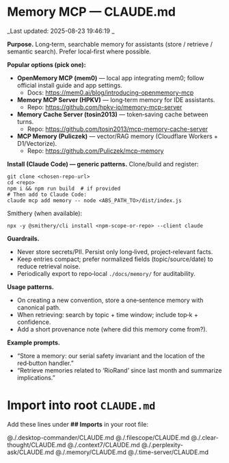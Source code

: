 # Memory MCP — CLAUDE.md
_Last updated: 2025-08-23 19:46:19 _

**Purpose.** Long‑term, searchable memory for assistants (store / retrieve / semantic search). Prefer local‑first where possible.

**Popular options (pick one):**
- **OpenMemory MCP (mem0)** — local app integrating mem0; follow official install guide and app settings.
  - Docs: https://mem0.ai/blog/introducing-openmemory-mcp
- **Memory MCP Server (HPKV)** — long‑term memory for IDE assistants.
  - Repo: https://github.com/hpkv-io/memory-mcp-server
- **Memory Cache Server (tosin2013)** — token‑saving cache between turns.
  - Repo: https://github.com/tosin2013/mcp-memory-cache-server
- **MCP Memory (Puliczek)** — vector/RAG memory (Cloudflare Workers + D1/Vectorize).
  - Repo: https://github.com/Puliczek/mcp-memory

**Install (Claude Code) — generic patterns.**
Clone/build and register:
```
git clone <chosen-repo-url>
cd <repo>
npm i && npm run build  # if provided
# Then add to Claude Code:
claude mcp add memory -- node <ABS_PATH_TO>/dist/index.js
```
Smithery (when available):
```
npx -y @smithery/cli install <npm-scope-or-repo> --client claude
```

**Guardrails.**
- Never store secrets/PII. Persist only long‑lived, project‑relevant facts.
- Keep entries compact; prefer normalized fields (topic/source/date) to reduce retrieval noise.
- Periodically export to repo‑local `./docs/memory/` for auditability.

**Usage patterns.**
- On creating a new convention, store a one‑sentence memory with canonical path.
- When retrieving: search by topic + time window; include top‑k + confidence.
- Add a short provenance note (where did this memory come from?).

**Example prompts.**
- “Store a memory: our serial safety invariant and the location of the red‑button handler.”
- “Retrieve memories related to ‘RioRand’ since last month and summarize implications.”

# Import into root `CLAUDE.md`

Add these lines under **## Imports** in your root file:

@./.desktop-commander/CLAUDE.md
@./.filescope/CLAUDE.md
@./.clear-thought/CLAUDE.md
@./.context7/CLAUDE.md
@./.perplexity-ask/CLAUDE.md
@./.memory/CLAUDE.md
@./.time-server/CLAUDE.md
